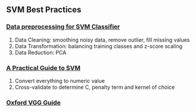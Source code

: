 ## SVM Best Practices

### [Data preprocessing for SVM Classifier](http://tomaszkacmajor.pl/index.php/2016/04/24/data-preprocessing/)
1. Data Cleaning: smoothing noisy data, remove outlier, fill missing values
2. Data Transformation: balancing training classes and z-score scaling
3. Data Reduction: PCA

### [A Practical Guide to SVM](https://www.csie.ntu.edu.tw/~cjlin/papers/guide/guide.pdf)
1. Convert everything to numeric value
2. Cross-validate to determine C, penalty term and kernel of choice

### [Oxford VGG Guide](http://www.robots.ox.ac.uk/~vgg/practicals/category-recognition/index.html#stage-1a-data-preparation)
